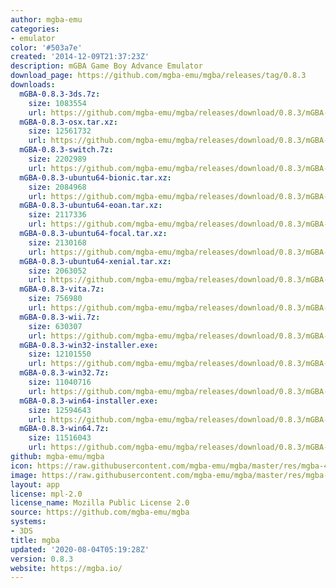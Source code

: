 ```yaml
---
author: mgba-emu
categories:
- emulator
color: '#503a7e'
created: '2014-12-09T21:37:23Z'
description: mGBA Game Boy Advance Emulator
download_page: https://github.com/mgba-emu/mgba/releases/tag/0.8.3
downloads:
  mGBA-0.8.3-3ds.7z:
    size: 1083554
    url: https://github.com/mgba-emu/mgba/releases/download/0.8.3/mGBA-0.8.3-3ds.7z
  mGBA-0.8.3-osx.tar.xz:
    size: 12561732
    url: https://github.com/mgba-emu/mgba/releases/download/0.8.3/mGBA-0.8.3-osx.tar.xz
  mGBA-0.8.3-switch.7z:
    size: 2202989
    url: https://github.com/mgba-emu/mgba/releases/download/0.8.3/mGBA-0.8.3-switch.7z
  mGBA-0.8.3-ubuntu64-bionic.tar.xz:
    size: 2084968
    url: https://github.com/mgba-emu/mgba/releases/download/0.8.3/mGBA-0.8.3-ubuntu64-bionic.tar.xz
  mGBA-0.8.3-ubuntu64-eoan.tar.xz:
    size: 2117336
    url: https://github.com/mgba-emu/mgba/releases/download/0.8.3/mGBA-0.8.3-ubuntu64-eoan.tar.xz
  mGBA-0.8.3-ubuntu64-focal.tar.xz:
    size: 2130168
    url: https://github.com/mgba-emu/mgba/releases/download/0.8.3/mGBA-0.8.3-ubuntu64-focal.tar.xz
  mGBA-0.8.3-ubuntu64-xenial.tar.xz:
    size: 2063052
    url: https://github.com/mgba-emu/mgba/releases/download/0.8.3/mGBA-0.8.3-ubuntu64-xenial.tar.xz
  mGBA-0.8.3-vita.7z:
    size: 756980
    url: https://github.com/mgba-emu/mgba/releases/download/0.8.3/mGBA-0.8.3-vita.7z
  mGBA-0.8.3-wii.7z:
    size: 630307
    url: https://github.com/mgba-emu/mgba/releases/download/0.8.3/mGBA-0.8.3-wii.7z
  mGBA-0.8.3-win32-installer.exe:
    size: 12101550
    url: https://github.com/mgba-emu/mgba/releases/download/0.8.3/mGBA-0.8.3-win32-installer.exe
  mGBA-0.8.3-win32.7z:
    size: 11040716
    url: https://github.com/mgba-emu/mgba/releases/download/0.8.3/mGBA-0.8.3-win32.7z
  mGBA-0.8.3-win64-installer.exe:
    size: 12594643
    url: https://github.com/mgba-emu/mgba/releases/download/0.8.3/mGBA-0.8.3-win64-installer.exe
  mGBA-0.8.3-win64.7z:
    size: 11516043
    url: https://github.com/mgba-emu/mgba/releases/download/0.8.3/mGBA-0.8.3-win64.7z
github: mgba-emu/mgba
icon: https://raw.githubusercontent.com/mgba-emu/mgba/master/res/mgba-48.png
image: https://raw.githubusercontent.com/mgba-emu/mgba/master/res/mgba-256.png
layout: app
license: mpl-2.0
license_name: Mozilla Public License 2.0
source: https://github.com/mgba-emu/mgba
systems:
- 3DS
title: mgba
updated: '2020-08-04T05:19:28Z'
version: 0.8.3
website: https://mgba.io/
---
```

